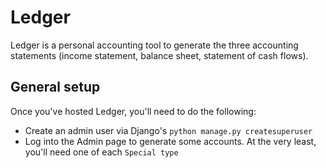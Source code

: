 # Ledger

Ledger is a personal accounting tool to generate the three accounting statements (income statement, balance sheet, statement of cash flows).

## General setup

Once you've hosted Ledger, you'll need to do the following:
* Create an admin user via Django's `python manage.py createsuperuser`
* Log into the Admin page to generate some accounts. At the very least, you'll need one of each `Special type`
